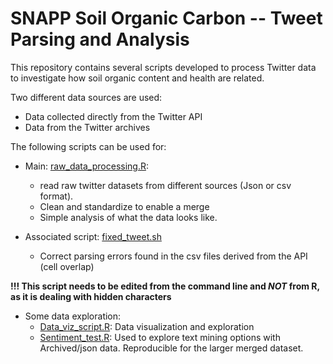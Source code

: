 # SNAPP Soil Organic Carbon -- Tweet Parsing and Analysis 

This repository contains several scripts developed to process Twitter data to investigate how soil organic content and health are related.

Two different data sources are used:

- Data collected directly from the Twitter API
- Data from the Twitter archives

The following scripts can be used for:

- Main: [raw_data_processing.R](raw_data_processing.R):
  - read raw twitter datasets from different sources (Json or csv format). 
  - Clean and standardize to enable a merge
  - Simple analysis of what the data looks like. 

- Associated script: 
[fixed_tweet.sh](fixed_tweet.sh)
  - Correct parsing errors found in the csv files derived from the API (cell overlap)

**!!! This script needs to be edited from the command line and _NOT_ from R, as it is dealing with hidden characters**
 
- Some data exploration: 
  - [Data_viz_script.R](Data_viz_script.R): Data visualization and exploration
  - [Sentiment_test.R](sentiment_test.R): Used to explore text mining options with Archived/json data. Reproducible for the larger merged dataset.

